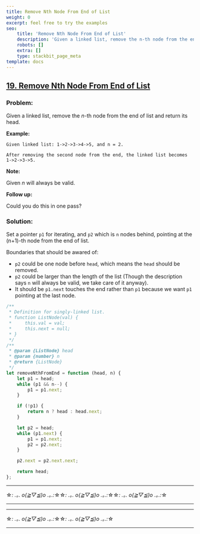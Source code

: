 ```yaml
---
title: Remove Nth Node From End of List
weight: 0
excerpt: feel free to try the examples
seo:
    title: 'Remove Nth Node From End of List'
    description: 'Given a linked list, remove the n-th node from the end of list and return its head.'
    robots: []
    extra: []
    type: stackbit_page_meta
template: docs
---
```



## [19. Remove Nth Node From End of List](https://leetcode.com/problems/remove-nth-node-from-end-of-list/description/)

### Problem:

Given a linked list, remove the _n_-th node from the end of list and return its head.

**Example:**

```
Given linked list: 1->2->3->4->5, and n = 2.

After removing the second node from the end, the linked list becomes 1->2->3->5.
```

**Note:**

Given _n_ will always be valid.

**Follow up:**

Could you do this in one pass?

### Solution:

Set a pointer `p1` for iterating, and `p2` which is `n` nodes behind, pointing at the (n+1)-th node from the end of list.

Boundaries that should be awared of:

- `p2` could be one node before `head`, which means the `head` should be removed.
- `p2` could be larger than the length of the list (Though the description says `n` will always be valid, we take care of it anyway).
- It should be `p1.next` touches the end rather than `p1` because we want `p1` pointing at the last node.

```js
/**
 * Definition for singly-linked list.
 * function ListNode(val) {
 *     this.val = val;
 *     this.next = null;
 * }
 */
/**
 * @param {ListNode} head
 * @param {number} n
 * @return {ListNode}
 */
let removeNthFromEnd = function (head, n) {
    let p1 = head;
    while (p1 && n--) {
        p1 = p1.next;
    }

    if (!p1) {
        return n ? head : head.next;
    }

    let p2 = head;
    while (p1.next) {
        p1 = p1.next;
        p2 = p2.next;
    }

    p2.next = p2.next.next;

    return head;
};
```

---

☆*: .｡. o(≧▽≦)o .｡.:*☆☆*: .｡. o(≧▽≦)o .｡.:*☆☆*: .｡. o(≧▽≦)o .｡.:*☆

---

---

☆*: .｡. o(≧▽≦)o .｡.:*☆☆*: .｡. o(≧▽≦)o .｡.:*☆

---
